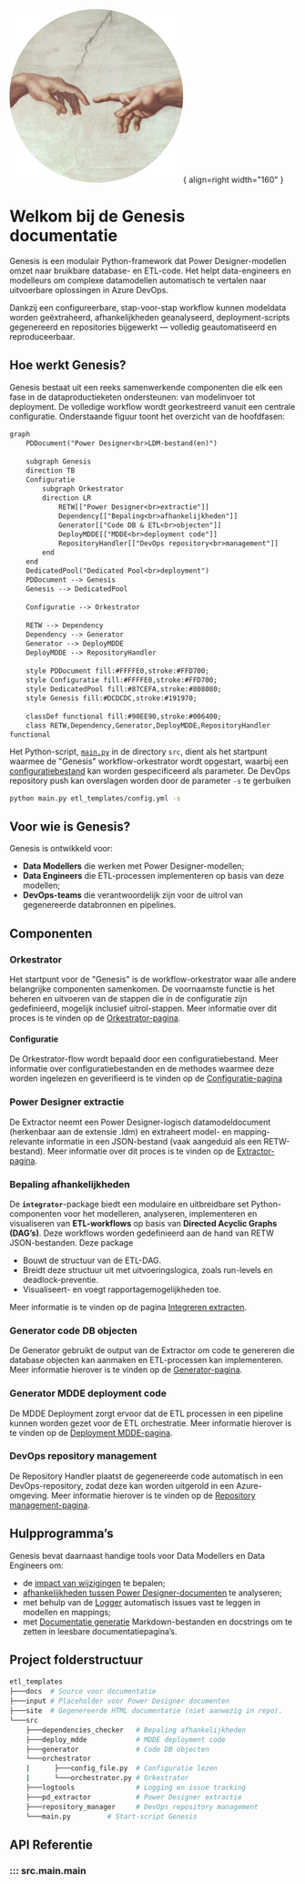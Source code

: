 ![Genesis](images/logo.png){ align=right width="160" }

# Welkom bij de Genesis documentatie

Genesis is een modulair Python-framework dat Power Designer-modellen omzet naar bruikbare database- en ETL-code. Het helpt data-engineers en modelleurs om complexe datamodellen automatisch te vertalen naar uitvoerbare oplossingen in Azure DevOps.

Dankzij een configureerbare, stap-voor-stap workflow kunnen modeldata worden geëxtraheerd, afhankelijkheden geanalyseerd, deployment-scripts gegenereerd en repositories bijgewerkt — volledig geautomatiseerd en reproduceerbaar.

## Hoe werkt Genesis?

Genesis bestaat uit een reeks samenwerkende componenten die elk een fase in de dataproductieketen ondersteunen: van modelinvoer tot deployment. De volledige workflow wordt georkestreerd vanuit een centrale configuratie. Onderstaande figuur toont het overzicht van de hoofdfasen:

```mermaid
graph
    PDDocument("Power Designer<br>LDM-bestand(en)")

    subgraph Genesis
    direction TB
    Configuratie
        subgraph Orkestrator
        direction LR
            RETW[["Power Designer<br>extractie"]]
            Dependency[["Bepaling<br>afhankelijkheden"]]
            Generator[["Code DB & ETL<br>objecten"]]
            DeployMDDE[["MDDE<br>deployment code"]]
            RepositoryHandler[["DevOps repository<br>management"]]
        end
    end
    DedicatedPool("Dedicated Pool<br>deployment")
    PDDocument --> Genesis
    Genesis --> DedicatedPool

    Configuratie --> Orkestrator

    RETW --> Dependency
    Dependency --> Generator
    Generator --> DeployMDDE
    DeployMDDE --> RepositoryHandler

    style PDDocument fill:#FFFFE0,stroke:#FFD700;
    style Configuratie fill:#FFFFE0,stroke:#FFD700;
    style DedicatedPool fill:#87CEFA,stroke:#808080;
    style Genesis fill:#DCDCDC,stroke:#191970;

    classDef functional fill:#90EE90,stroke:#006400;
    class RETW,Dependency,Generator,DeployMDDE,RepositoryHandler functional
```

Het Python-script, [```main.py```](#src.main.main) in de directory ```src```, dient als het startpunt waarmee de "Genesis" workflow-orkestrator wordt opgestart, waarbij een [configuratiebestand](Configuration.md) kan worden gespecificeerd als parameter. De DevOps repository push kan overslagen worden door de parameter `-s` te gerbuiken

```bash
python main.py etl_templates/config.yml -s
```

## Voor wie is Genesis?

Genesis is ontwikkeld voor:

* **Data Modellers** die werken met Power Designer-modellen;
* **Data Engineers** die ETL-processen implementeren op basis van deze modellen;
* **DevOps-teams** die verantwoordelijk zijn voor de uitrol van gegenereerde databronnen en pipelines.

## Componenten

### Orkestrator

Het startpunt voor de "Genesis" is de workflow-orkestrator waar alle andere belangrijke componenten samenkomen. De voornaamste functie is het beheren en uitvoeren van de stappen die in de configuratie zijn gedefinieerd, mogelijk inclusief uitrol-stappen. Meer informatie over dit proces is te vinden op de [Orkestrator-pagina](Orkestrator.md).

#### Configuratie

De Orkestrator-flow wordt bepaald door een configuratiebestand. Meer informatie over configuratiebestanden en de methodes waarmee deze worden ingelezen en geverifieerd is te vinden op de [Configuratie-pagina](Configuration.md)

### Power Designer extractie

De Extractor neemt een Power Designer-logisch datamodeldocument (herkenbaar aan de extensie .ldm) en extraheert model- en mapping-relevante informatie in een JSON-bestand (vaak aangeduid als een RETW-bestand). Meer informatie over dit proces is te vinden op de [Extractor-pagina](Extractor.md).

### Bepaling afhankelijkheden

De **`integrator`**-package biedt een modulaire en uitbreidbare set Python-componenten voor het modelleren, analyseren, implementeren en visualiseren van **ETL-workflows** op basis van **Directed Acyclic Graphs (DAG’s)**. Deze workflows worden gedefinieerd aan de hand van RETW JSON-bestanden. Deze package

- Bouwt de structuur van de ETL-DAG.
- Breidt deze structuur uit met uitvoeringslogica, zoals run-levels en deadlock-preventie.
- Visualiseert- en voegt rapportagemogelijkheden toe.

Meer informatie is te vinden op de pagina [Integreren extracten](Integrator.md).

### Generator code DB objecten

De Generator gebruikt de output van de Extractor om code te genereren die database objecten kan aanmaken en ETL-processen kan implementeren. Meer informatie hierover is te vinden op de [Generator-pagina](Generator.md).

### Generator MDDE deployment code

De MDDE Deployment zorgt ervoor dat de ETL processen in een pipeline kunnen worden gezet voor de ETL orchestratie. Meer informatie hierover is te vinden op de [Deployment MDDE-pagina](Deploy_MDDE.md).

### DevOps repository management

De Repository Handler plaatst de gegenereerde code automatisch in een DevOps-repository, zodat deze kan worden uitgerold in een Azure-omgeving. Meer informatie hierover is te vinden op de [Repository management-pagina](Repository_Manager.md).

## Hulpprogramma’s

Genesis bevat daarnaast handige tools voor Data Modellers en Data Engineers om:

* de [impact van wijzigingen](Integrator.md) te bepalen;
* [afhankelijkheden tussen Power Designer-documenten](Integrator.md) te analyseren;
* met behulp van de [Logger](Logtools.md) automatisch issues vast te leggen in modellen en mappings;
* met [Documentatie generatie](Documentation_Creation.md) Markdown-bestanden en docstrings om te zetten in leesbare documentatiepagina’s.

## Project folderstructuur

```bash
etl_templates
├───docs  # Source voor documentatie
├───input # Placeholder voor Power Designer documenten
├───site  # Gegenereerde HTML documentatie (niet aanwezig in repo).
└───src
    ├───dependencies_checker   # Bepaling afhankelijkheden
    ├───deploy_mdde            # MDDE deployment code
    ├───generator              # Code DB objecten
    └───orchestrator
    |      ├───config_file.py  # Configuratie lezen
    |      └───orchestrator.py # Orkestrator
    ├───logtools               # Logging en issue tracking
    ├───pd_extractor           # Power Designer extractie
    ├───repository_manager     # DevOps repository management
    └───main.py         # Start-script Genesis
```

## API Referentie

### ::: src.main.main
